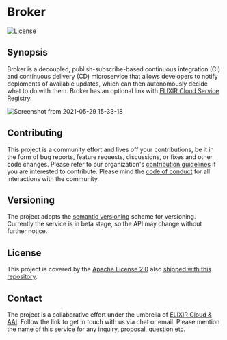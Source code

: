 # Broker

[![License][badge-license]][badge-url-license]

## Synopsis

Broker is a decoupled, publish-subscribe-based continuous integration (CI) and continuous delivery (CD) microservice that allows developers to notify deploments of available updates, which can then autonomously decide what to do with them. Broker has an optional link with [ELIXIR Cloud Service Registry][elixir-cloud-registry].

![Screenshot from 2021-05-29 15-33-18](https://user-images.githubusercontent.com/46739435/120494133-2c17aa00-c3d9-11eb-80b9-b8c03c76e1cb.png)

## Contributing

This project is a community effort and lives off your contributions, be it in the form of bug reports, feature requests, discussions, or fixes and other code
changes. Please refer to our organization's [contribution guidelines][contributing] if you are interested to contribute. Please mind the [code of conduct][coc] for all interactions with the community.

## Versioning

The project adopts the [semantic versioning][semver] scheme for versioning. Currently the service is in beta stage, so the API may change without further notice.

## License

This project is covered by the [Apache License 2.0][license-apache] also [shipped with this repository][license].

## Contact

The project is a collaborative effort under the umbrella of [ELIXIR Cloud & AAI][elixir-cloud]. Follow the link to get in touch with us via chat or email. Please mention the name of this service for any inquiry, proposal, question etc.

[badge-license]:<https://img.shields.io/badge/license-Apache%202.0-blue.svg>
[contributing]: <https://github.com/elixir-cloud-aai/elixir-cloud-aai/blob/dev/CONTRIBUTING.md>
[elixir-cloud]: <https://github.com/elixir-cloud-aai/elixir-cloud-aai>
[elixir-cloud-registry]:<https://cloud-registry.rahtiapp.fi/ga4gh/registry/v1/ui/>
[semver]: <https://semver.org/>
[license-apache]: <https://www.apache.org/licenses/LICENSE-2.0>
[license]: LICENSE
[badge-license]:<https://img.shields.io/badge/license-Apache%202.0-blue.svg>
[badge-url-license]:<http://www.apache.org/licenses/LICENSE-2.0>
[ga4gh]:<https://www.ga4gh.org/>
[coc]: <https://github.com/elixir-cloud-aai/elixir-cloud-aai/blob/dev/CODE_OF_CONDUCT.md>

